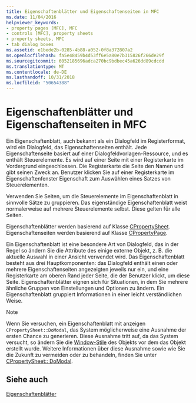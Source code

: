 ```yaml
---
title: Eigenschaftenblätter und Eigenschaftenseiten in MFC
ms.date: 11/04/2016
helpviewer_keywords:
- property pages [MFC], MFC
- controls [MFC], property sheets
- property sheets, MFC
- tab dialog boxes
ms.assetid: e1bede2b-0285-4b88-a052-0f8a372807a2
ms.openlocfilehash: fa5e48459b4d53ff6e5a80e7b315826f266de29f
ms.sourcegitcommit: 6052185696adca270bc9bdbec45a626dd89cdcdd
ms.translationtype: MT
ms.contentlocale: de-DE
ms.lasthandoff: 10/31/2018
ms.locfileid: "50654388"
---
```

# <a name="property-sheets-and-property-pages-in-mfc"></a>Eigenschaftenblätter und Eigenschaftenseiten in MFC

Ein Eigenschaftenblatt, auch bekannt als ein Dialogfeld im Registerformat, wird ein Dialogfeld, das Eigenschaftenseiten enthält. Jede Eigenschaftenseite basiert auf einer Dialogfeldvorlagen-Ressource, und es enthält Steuerelemente. Es wird auf einer Seite mit einer Registerkarte im Vordergrund eingeschlossen. Die Registerkarte die Seite den Namen und gibt seinen Zweck an. Benutzer klicken Sie auf einer Registerkarte im Eigenschaftenfenster Eigenschaft zum Auswählen eines Satzes von Steuerelementen.

Verwenden Sie Seiten, um die Steuerelemente im Eigenschaftenblatt in sinnvolle Sätze zu gruppieren. Das eigenständige Eigenschaftenblatt weist normalerweise auf mehrere Steuerelemente selbst. Diese gelten für alle Seiten.

Eigenschaftenblätter werden basierend auf Klasse [CPropertySheet](../mfc/reference/cpropertysheet-class.md). Eigenschaftenseiten werden basierend auf Klasse [CPropertyPage](../mfc/reference/cpropertypage-class.md).

Ein Eigenschaftenblatt ist eine besondere Art von Dialogfeld, das in der Regel so ändern Sie die Attribute des einige externe Objekt, z. B. die aktuelle Auswahl in einer Ansicht verwendet wird. Das Eigenschaftenblatt besteht aus drei Hauptkomponenten: das Dialogfeld enthält einen oder mehrere Eigenschaftenseiten angezeigten jeweils nur ein, und eine Registerkarte am oberen Rand jeder Seite, die der Benutzer klickt, um diese Seite. Eigenschaftenblätter eignen sich für Situationen, in dem Sie mehrere ähnliche Gruppen von Einstellungen und Optionen zu ändern. Ein Eigenschaftenblatt gruppiert Informationen in einer leicht verständlichen Weise.

> [!NOTE]
>  Wenn Sie versuchen, ein Eigenschaftenblatt mit anzeigen `CPropertySheet::DoModal`, das System möglicherweise eine Ausnahme der ersten Chance zu generieren. Diese Ausnahme tritt auf, da das System versucht, so ändern Sie die [Window-Stile](../mfc/reference/styles-used-by-mfc.md#window-styles) des Objekts vor dem das Objekt erstellt wurde. Weitere Informationen über diese Ausnahme sowie wie Sie die Zukunft zu vermeiden oder zu behandeln, finden Sie unter [CPropertySheet:: DoModal](../mfc/reference/cpropertysheet-class.md#domodal).

## <a name="see-also"></a>Siehe auch

[Eigenschaftenblätter](../mfc/property-sheets-mfc.md)

